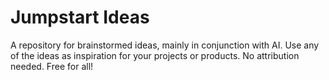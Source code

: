 # Jumpstart Ideas
A repository for brainstormed ideas, mainly in conjunction with AI. Use any of the ideas as inspiration for your projects or products. No attribution needed. Free for all!
